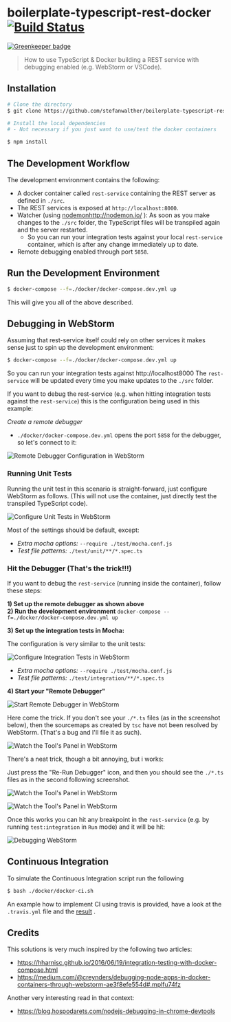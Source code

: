 # boilerplate-typescript-rest-docker [![Build Status](https://travis-ci.org/stefanwalther/boilerplate-typescript-rest-docker.svg?branch=master)](https://travis-ci.org/stefanwalther/boilerplate-typescript-rest-docker)

[![Greenkeeper badge](https://badges.greenkeeper.io/stefanwalther/boilerplate-typescript-rest-docker.svg)](https://greenkeeper.io/)

> How to use TypeScript & Docker building a REST service with debugging enabled (e.g. WebStorm or VSCode).



## Installation

```sh
# Clone the directory
$ git clone https://github.com/stefanwalther/boilerplate-typescript-rest-docker

# Install the local dependencies
# - Not necessary if you just want to use/test the docker containers

$ npm install
```

## The Development Workflow

The development environment contains the following:  

- A docker container called `rest-service` containing the REST server as defined in `./src`.  
- The REST services is exposed at `http://localhost:8000`.  
- Watcher (using [nodemon]()http://nodemon.io/ ): As soon as you make changes to the `./src` folder, the TypeScript files will be transpiled again and the server restarted.
  - So you can run your integration tests against your local `rest-service` container, which is after any change immediately up to date.
- Remote debugging enabled through port `5858`.  

## Run the Development Environment

```sh
$ docker-compose --f=./docker/docker-compose.dev.yml up
```

This will give you all of the above described.

## Debugging in WebStorm

Assuming that rest-service itself could rely on other services it makes sense just to spin up the development environment:

```sh
$ docker-compose --f=./docker/docker-compose.dev.yml up
```

So you can run your integration tests against http://localhost8000
The `rest-service` will be updated every time you make updates to the `./src` folder.

If you want to debug the rest-service (e.g. when hitting integration tests against the `rest-service`) this is the configuration being used in this example:

*Create a remote debugger* 

- `./docker/docker-compose.dev.yml` opens the port `5858` for the debugger, so let's connect to it:

![Remote Debugger Configuration in WebStorm](./docs/images/remote-debugger-configuraton.png)

### Running Unit Tests

Running the unit test in this scenario is straight-forward, just configure WebStorm as follows.
(This will not use the container, just directly test the transpiled TypeScript code).

![Configure Unit Tests in WebStorm](./docs/images/config-unit-tests.png)

Most of the settings should be default, except:

- *Extra mocha options:* `--require ./test/mocha.conf.js`
- *Test file patterns:* `./test/unit/**/*.spec.ts`

### Hit the Debugger (That's the trick!!!)

If you want to debug the `rest-service` (running inside the container), follow these steps:

**1) Set up the remote debugger as shown above**  
**2) Run the development environment** 
`docker-compose --f=./docker/docker-compose.dev.yml up`
  
**3) Set up the integration tests in Mocha:**  

The configuration is very similar to the unit tests:

![Configure Integration Tests in WebStorm](./docs/images/config-integration-tests.png)

- *Extra mocha options:* `--require ./test/mocha.conf.js`
- *Test file patterns:* `./test/integration/**/*.spec.ts`

**4) Start your "Remote Debugger"**

![Start Remote Debugger in WebStorm](./docs/images/start-remote-debugger.png)

Here come the trick. If you don't see your `./*.ts` files (as in the screenshot below), then the sourcemaps as created by `tsc` have not been resolved by WebStorm. (That's a bug and I'll file it as such).

![Watch the Tool's Panel in WebStorm](./docs/images/toolbar-watch-1.png)

There's a neat trick, though a bit annoying, but i works:

Just press the "Re-Run Debugger" icon, and then you should see the `./*.ts` files as in the second following screenshot.

![Watch the Tool's Panel  in WebStorm](./docs/images/toolbar-watch-2.png)


![Watch the Tool's Panel  in WebStorm](./docs/images/toolbar-watch-3.png)

Once this works you can hit any breakpoint in the `rest-service` (e.g. by running `test:integration` in `Run` mode) and it will be hit:


![Debugging WebStorm](./docs/images/debugging-in-webstorm.png)



## Continuous Integration

To simulate the Continuous Integration script run the following

```sh
$ bash ./docker/docker-ci.sh
```

An example how to implement CI using travis is provided, have a look at the `.travis.yml` file and the [result](https://travis-ci.org/stefanwalther/boilerplate-typescript-rest-docker/) .


## Credits

This solutions is very much inspired by the following two articles:

- https://hharnisc.github.io/2016/06/19/integration-testing-with-docker-compose.html
- https://medium.com/@creynders/debugging-node-apps-in-docker-containers-through-webstorm-ae3f8efe554d#.mplfu74fz

Another very interesting read in that context:

- https://blog.hospodarets.com/nodejs-debugging-in-chrome-devtools

